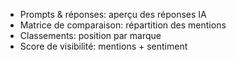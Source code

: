 - Prompts & réponses: aperçu des réponses IA
- Matrice de comparaison: répartition des mentions
- Classements: position par marque
- Score de visibilité: mentions + sentiment
